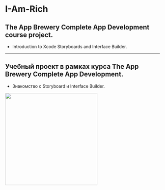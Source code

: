 # I-Am-Rich

## The App Brewery Complete App Development course project.
* Introduction to Xcode Storyboards and Interface Builder.

--------------------------------------------------------

## Учебный проект в рамках курса The App Brewery Complete App Development.
* Знакомство с Storyboard и Interface Builder.

<img src="https://user-images.githubusercontent.com/64682381/149627546-8c489a56-eb83-4064-b7fd-ae8678fde9de.png" width="300">
